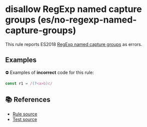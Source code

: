 # disallow RegExp named capture groups (es/no-regexp-named-capture-groups)

This rule reports ES2018 [RegExp named capture groups](https://github.com/tc39/proposal-regexp-named-groups#readme) as errors.

## Examples

⛔ Examples of **incorrect** code for this rule:

```js
const r1 = /(?<a>b)c/
```

## 📚 References

- [Rule source](https://github.com/mysticatea/eslint-plugin-es/blob/v1.2.0/lib/rules/no-regexp-named-capture-groups.js)
- [Test source](https://github.com/mysticatea/eslint-plugin-es/blob/v1.2.0/tests/lib/rules/no-regexp-named-capture-groups.js)
